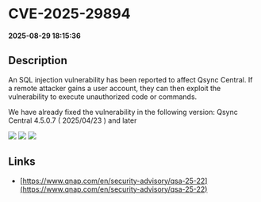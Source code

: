 # CVE-2025-29894

**2025-08-29 18:15:36**

## Description
An SQL injection vulnerability has been reported to affect Qsync Central. If a remote attacker gains a user account, they can then exploit the vulnerability to execute unauthorized code or commands.

We have already fixed the vulnerability in the following version:
Qsync Central 4.5.0.7 ( 2025/04/23 ) and later

![](https://img.shields.io/static/v1?label=Score&message=7.5&color=red)
![](https://img.shields.io/static/v1?label=Severity&message=HIGH&color=red)
![](https://img.shields.io/static/v1?label=CWE&message=SQL&color=green)

## Links
- [https://www.qnap.com/en/security-advisory/qsa-25-22](https://www.qnap.com/en/security-advisory/qsa-25-22)
